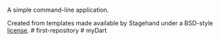 A simple command-line application.

Created from templates made available by Stagehand under a BSD-style
[license](https://github.com/dart-lang/stagehand/blob/master/LICENSE).
#   f i r s t - r e p o s i t o r y  
 #   m y D a r t  
 